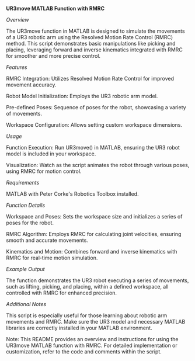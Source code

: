**UR3move MATLAB Function with RMRC**


*Overview*

The UR3move function in MATLAB is designed to simulate the movements of a UR3 robotic arm using the Resolved Motion Rate Control (RMRC) method. This script demonstrates basic manipulations like picking and placing, leveraging forward and inverse kinematics integrated with RMRC for smoother and more precise control.


*Features*

RMRC Integration: Utilizes Resolved Motion Rate Control for improved movement accuracy.

Robot Model Initialization: Employs the UR3 robotic arm model.

Pre-defined Poses: Sequence of poses for the robot, showcasing a variety of movements.

Workspace Configuration: Allows setting custom workspace dimensions.


*Usage*

Function Execution: Run UR3move() in MATLAB, ensuring the UR3 robot model is included in your workspace.

Visualization: Watch as the script animates the robot through various poses, using RMRC for motion control.


*Requirements*

MATLAB with Peter Corke's Robotics Toolbox installed.


*Function Details*


Workspace and Poses: Sets the workspace size and initializes a series of poses for the robot.

RMRC Algorithm: Employs RMRC for calculating joint velocities, ensuring smooth and accurate movements.

Kinematics and Motion: Combines forward and inverse kinematics with RMRC for real-time motion simulation.


*Example Output*


The function demonstrates the UR3 robot executing a series of movements, such as lifting, picking, and placing, within a defined workspace, all controlled with RMRC for enhanced precision.


*Additional Notes*


This script is especially useful for those learning about robotic arm movements and RMRC.
Make sure the UR3 model and necessary MATLAB libraries are correctly installed in your MATLAB environment.


Note: This README provides an overview and instructions for using the UR3move MATLAB function with RMRC. For detailed implementation or customization, refer to the code and comments within the script.




